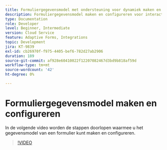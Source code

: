 ```yaml
---
title: Formuliergegevensmodel met ondersteuning voor dynamiek maken en configureren
description: Formuliergegevensmodel maken en configureren voor interactie met entiteiten in Microsoft Dynamics.
type: Documentation
role: Developer
level: Beginner, Intermediate
version: Cloud Service
feature: Adaptive Forms, Integrations
topic: Development
jira: KT-9839
exl-id: cb26970f-f975-4405-bef6-782d27ab2906
duration: 189
source-git-commit: af928e60410022f12207082467d3bd9b818af59d
workflow-type: tm+mt
source-wordcount: '42'
ht-degree: 0%

---
```


# Formuliergegevensmodel maken en configureren


In de volgende video worden de stappen doorlopen waarmee u het gegevensmodel van een formulier kunt maken en configureren.

>[!VIDEO](https://video.tv.adobe.com/v/340790?quality=12&learn=on)

